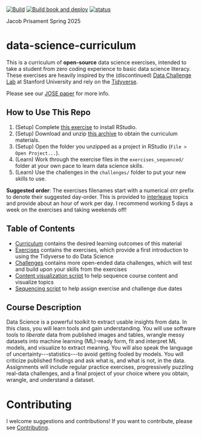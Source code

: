 [![Build](https://github.com/zdelrosario/data-science-curriculum/actions/workflows/build.yml/badge.svg)](https://github.com/zdelrosario/data-science-curriculum/actions/workflows/build.yml) [![Build book and deploy](https://github.com/zdelrosario/data-science-curriculum/actions/workflows/book.yml/badge.svg)](https://github.com/zdelrosario/data-science-curriculum/actions/workflows/book.yml) [![status](https://jose.theoj.org/papers/f610a5debae8f7f9f08edd1e2abda774/status.svg)](https://jose.theoj.org/papers/f610a5debae8f7f9f08edd1e2abda774)

Jacob Prisament Spring 2025

# data-science-curriculum

This is a curriculum of **open-source** data science exercises, intended to take a student from zero coding experience to basic data science literacy. These exercises are heavily inspired by the (discontinued) [Data Challenge Lab](https://dcl-docs.stanford.edu/home/) at Stanford University and rely on the [Tidyverse](https://www.tidyverse.org/).

Please see our [JOSE paper](https://jose.theoj.org/papers/10.21105/jose.00117) for more info.

## How to Use This Repo

1.  (Setup) Complete [this exercise](https://zdelrosario.github.io/data-science-curriculum/setup-rstudio.html) to install RStudio.
2.  (Setup) Download and unzip [this archive](https://github.com/zdelrosario/data-science-curriculum/archive/refs/heads/build.zip) to obtain the curriculum materials.
3.  (Setup) Open the folder you unzipped as a project in RStudio (`File > Open Project...`).
4.  (Learn) Work through the exercise files in the `exercises_sequenced/` folder at your own pace to learn data science skills.
5.  (Learn) Use the challenges in the `challenges/` folder to put your new skills to use.

**Suggested order**: The exercises filenames start with a numerical `dXY` prefix to denote their suggested day-order. This is provided to [interleave](https://academicaffairs.arizona.edu/l2l-strategy-interleaving) topics and provide about an hour of work per day. I recommend working 5 days a week on the exercises and taking weekends off!

## Table of Contents

-   [Curriculum](https://github.com/zdelrosario/data-science-curriculum/blob/master/curriculum.md) contains the desired learning outcomes of this material
-   [Exercises](https://github.com/zdelrosario/data-science-curriculum/tree/master/exercises) contains the exercises, which provide a first introduction to using the Tidyverse to do Data Science
-   [Challenges](https://github.com/zdelrosario/data-science-curriculum/tree/master/challenges) contains more open-ended data challenges, which will test and build upon your skills from the exercises
-   [Content visualization script](https://github.com/zdelrosario/data-science-curriculum/blob/master/scripts/vis-metadata.Rmd) to help sequence course content and visualize topics
-   [Sequencing script](https://github.com/zdelrosario/data-science-curriculum/blob/master/scripts/make-schedule.Rmd) to help assign exercise and challenge due dates

## Course Description

Data Science is a powerful toolkit to extract usable insights from data. In this class, you will learn tools and gain understanding. You will use software tools to *liberate* data from published images and tables, wrangle messy datasets into machine learning (ML)-ready form, fit and interpret ML models, and visualize to extract meaning. You will also speak the language of uncertainty---statistics---to avoid getting fooled by models. You will criticize published findings and ask what is, and what is not, in the data. Assignments will include regular practice exercises, progressively puzzling real-data challenges, and a final project of your choice where you obtain, wrangle, and understand a dataset.

# Contributing

I welcome suggestions and contributions! If you want to contribute, please see [Contributing](https://github.com/zdelrosario/data-science-curriculum/blob/master/contributing.md).
